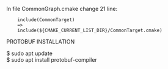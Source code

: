 
In file CommonGraph.cmake change 21 line:

        include(CommonTarget) 
        =>
        include(${CMAKE_CURRENT_LIST_DIR}/CommonTarget.cmake)


PROTOBUF INSTALLATION

$ sudo apt update<br />
$ sudo apt install protobuf-compiler
